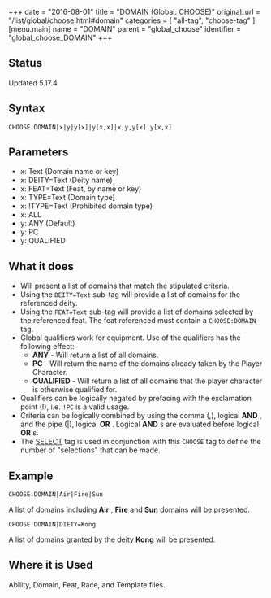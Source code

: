 +++
date = "2016-08-01"
title = "DOMAIN (Global: CHOOSE)"
original_url = "/list/global/choose.html#domain"
categories = [ "all-tag", "choose-tag" ]
[menu.main]
    name = "DOMAIN"
    parent = "global_choose"
    identifier = "global_choose_DOMAIN"
+++

## Status

Updated 5.17.4

## Syntax

`CHOOSE:DOMAIN|x|y|y[x]|y[x,x]|x,y,y[x],y[x,x]`

## Parameters

-   x: Text (Domain name or key)
-   x: DEITY=Text (Deity name)
-   x: FEAT=Text (Feat, by name or key)
-   x: TYPE=Text (Domain type)
-   x: !TYPE=Text (Prohibited domain type)
-   x: ALL
-   y: ANY (Default)
-   y: PC
-   y: QUALIFIED



What it does
------------

-   Will present a list of domains that match the stipulated criteria.
-   Using the `DEITY=Text` sub-tag will provide a list of domains for
    the referenced deity.
-   Using the `FEAT=Text` sub-tag will provide a list of domains
    selected by the referenced feat. The feat referenced must contain a
    `CHOOSE:DOMAIN` tag.
-   Global qualifiers work for equipment. Use of the qualifiers has the
    following effect:
    -   **ANY** - Will return a list of all domains.
    -   **PC** - Will return the name of the domains already taken by
        the Player Character.
    -   **QUALIFIED** - Will return a list of all domains that the
        player character is otherwise qualified for.
-   Qualifiers can be logically negated by prefacing with the
    exclamation point (!), i.e. `!PC` is a valid usage.
-   Criteria can be logically combined by using the comma (,), logical
    **AND** , and the pipe (|), logical **OR** . Logical **AND** s are
    evaluated before logical **OR** s.
-   The [SELECT](/list/global/other/select.html) tag is used in
    conjunction with this `CHOOSE` tag to define the number of
    "selections" that can be made.

Example
-------

`CHOOSE:DOMAIN|Air|Fire|Sun`

A list of domains including **Air** , **Fire** and **Sun** domains will
be presented.

`CHOOSE:DOMAIN|DIETY=Kong`

A list of domains granted by the deity **Kong** will be presented.

Where it is Used
----------------

Ability, Domain, Feat, Race, and Template files.

